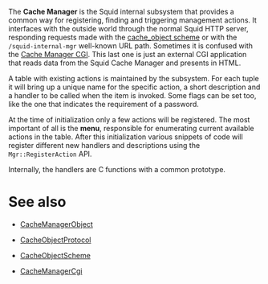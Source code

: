 The **Cache Manager** is the Squid internal subsystem that provides a
common way for registering, finding and triggering management actions.
It interfaces with the outside world through the normal Squid HTTP
server, responding requests made with the [cache\_object
scheme](https://wiki.squid-cache.org/action/show/CacheManager/CacheObjectScheme#)
or with the `/squid-internal-mgr` well-known URL path. Sometimes it is
confused with the [Cache Manager
CGI](https://wiki.squid-cache.org/action/show/CacheManager/CacheManagerCgi#).
This last one is just an external CGI application that reads data from
the Squid Cache Manager and presents in HTML.

A table with existing actions is maintained by the subsystem. For each
tuple it will bring up a unique name for the specific action, a short
description and a handler to be called when the item is invoked. Some
flags can be set too, like the one that indicates the requirement of a
password.

At the time of initialization only a few actions will be registered. The
most important of all is the **menu**, responsible for enumerating
current available actions in the table. After this initialization
various snippets of code will register different new handlers and
descriptions using the `Mgr::RegisterAction` API.

Internally, the handlers are C functions with a common prototype.

# See also

  - [CacheManagerObject](https://wiki.squid-cache.org/action/show/CacheManager/CacheManagerObject#)

  - [CacheObjectProtocol](https://wiki.squid-cache.org/action/show/CacheManager/CacheObjectProtocol#)

  - [CacheObjectScheme](https://wiki.squid-cache.org/action/show/CacheManager/CacheObjectScheme#)

  - [CacheManagerCgi](https://wiki.squid-cache.org/action/show/CacheManager/CacheManagerCgi#)

